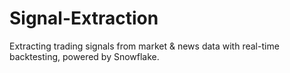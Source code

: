 # Signal-Extraction
Extracting trading signals from market &amp; news data with real-time backtesting, powered by Snowflake.
